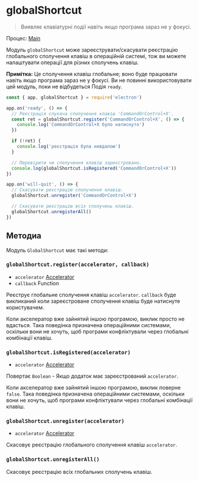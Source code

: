 # globalShortcut

> Виявляє клавіатурні події навіть якщо програма зараз не у фокусі.

Процес: [Main](../glossary.md#main-process)

Модуль `globalShortcut` може зареєструвати/скасувати реєстрацію глобального сполучення клавіш в операційній системі, тож ви можете налаштувати операції для різних сполучень клавіш.

**Примітка:** Це сполучення клавіш глобальне; воно буде працювати навіть якщо програма зараз не у фокусі. Ви не повинні використовувати цей модуль, поки не відбудеться Подія `ready`.

```javascript
const { app, globalShortcut } = require('electron')

app.on('ready', () => {
  // Реєстрація слухача сполучення клавіш 'CommandOrControl+X'.
  const ret = globalShortcut.register('CommandOrControl+X', () => {
    console.log('CommandOrControl+X було натиснуто')
  })

  if (!ret) {
    console.log('реєстрація була невдалою')
  }

  // Перевірити чи сполучення клавіш зареєстровано.
  console.log(globalShortcut.isRegistered('CommandOrControl+X'))
})

app.on('will-quit', () => {
  // Скасувати реєстрацію сполучення клавіш.
  globalShortcut.unregister('CommandOrControl+X')

  // Скасувати реєстрацію всіх сполучень клавіш.
  globalShortcut.unregisterAll()
})
```

## Методиa

Модуль `GlobalShortcut` має такі методи:

### `globalShortcut.register(accelerator, callback)`

* `accelerator` [Accelerator](accelerator.md)
* `callback` Function

Реєструє глобальне сполучення клавіш `accelerator`. `callback` буде викликаний коли зареєстроване сполучення клавіш буде натиснуте користувачем.

Коли акселератор вже зайнятий іншою програмою, виклик просто не вдасться. Така поведінка призначена операційними системами, оскільки вони не хочуть, щоб програми конфліктували через глобальні комбінації клавіш.

### `globalShortcut.isRegistered(accelerator)`

* `accelerator` [Accelerator](accelerator.md)

Повертає `Boolean` - Якщо додаток має зареєстрований `accelerator`.

Коли акселератор вже зайнятий іншою програмою, виклик поверне `false`. Така поведінка призначена операційними системами, оскільки вони не хочуть, щоб програми конфліктували через глобальні комбінації клавіш.

### `globalShortcut.unregister(accelerator)`

* `accelerator` [Accelerator](accelerator.md)

Скасовує реєстрацію глобального сполучення клавіш `accelerator`.

### `globalShortcut.unregisterAll()`

Скасовує реєстрацію всіх глобальних сполучень клавіш.
